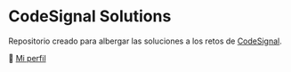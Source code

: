 # CodeSignal Solutions

Repositorio creado para albergar las soluciones a los retos de [CodeSignal](https://codesignal.com/developers/).

👤 [Mi perfil](https://app.codesignal.com/profile/carlosfernan)
